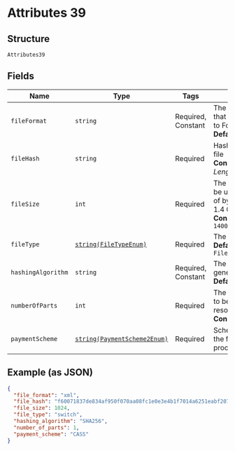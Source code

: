 
# Attributes 39

## Structure

`Attributes39`

## Fields

| Name | Type | Tags | Description | Getter | Setter |
|  --- | --- | --- | --- | --- | --- |
| `fileFormat` | `string` | Required, Constant | The format of the file that will be submitted to Form3<br>**Default**: `'xml'` | getFileFormat(): string | setFileFormat(string fileFormat): void |
| `fileHash` | `string` | Required | Hashed content of the file<br>**Constraints**: *Minimum Length*: `1` | getFileHash(): string | setFileHash(string fileHash): void |
| `fileSize` | `int` | Required | The size of the file to be uploaded - number of bytes. Max size is 1.4 Gigabyte<br>**Constraints**: `<= 1400000000` | getFileSize(): int | setFileSize(int fileSize): void |
| `fileType` | [`string(FileTypeEnum)`](../../doc/models/file-type-enum.md) | Required | The file type<br>**Default**: `FileTypeEnum::SWITCH_` | getFileType(): string | setFileType(string fileType): void |
| `hashingAlgorithm` | `string` | Required, Constant | The algorithm used to generate the signature<br>**Default**: `'SHA256'` | getHashingAlgorithm(): string | setHashingAlgorithm(string hashingAlgorithm): void |
| `numberOfParts` | `int` | Required | The count of chunks to be uploaded to the resource<br>**Constraints**: `>= 1` | getNumberOfParts(): int | setNumberOfParts(int numberOfParts): void |
| `paymentScheme` | [`string(PaymentScheme2Enum)`](../../doc/models/payment-scheme-2-enum.md) | Required | Scheme/gateway that the file is to be processed by | getPaymentScheme(): string | setPaymentScheme(string paymentScheme): void |

## Example (as JSON)

```json
{
  "file_format": "xml",
  "file_hash": "f60071837de834af950f070aa08fc1e0e3e4b1f7014a6251eabf207eba10c817",
  "file_size": 1024,
  "file_type": "switch",
  "hashing_algorithm": "SHA256",
  "number_of_parts": 1,
  "payment_scheme": "CASS"
}
```

